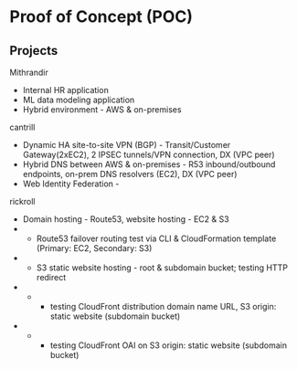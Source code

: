 # Proof of Concept (POC)

## Projects

Mithrandir
* Internal HR application
* ML data modeling application
* Hybrid environment - AWS & on-premises

cantrill
* Dynamic HA site-to-site VPN (BGP) - Transit/Customer Gateway(2xEC2), 2 IPSEC tunnels/VPN connection, DX (VPC peer)
* Hybrid DNS between AWS & on-premises - R53 inbound/outbound endpoints, on-prem DNS resolvers (EC2), DX (VPC peer)
* Web Identity Federation -

rickroll
* Domain hosting - Route53, website hosting - EC2 & S3
* * Route53 failover routing test via CLI & CloudFormation template (Primary: EC2, Secondary: S3)
* * S3 static website hosting - root & subdomain bucket; testing HTTP redirect
*   * * testing CloudFront distribution domain name URL, S3 origin: static website (subdomain bucket)
*   * * testing CloudFront OAI on S3 origin: static website (subdomain bucket)

